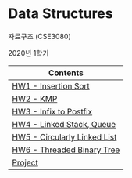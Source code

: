 # 	Data Structures

자료구조 (CSE3080)

2020년 1학기

| Contents                             |
| ------------------------------------ |
| [HW1 - Insertion Sort](/HW1)         |
| [HW2 - KMP](/HW2)                    |
| [HW3 - Infix to Postfix](/HW3)       |
| [HW4 - Linked Stack, Queue](/HW4)    |
| [HW5 - Circularly Linked List](/HW5) |
| [HW6 - Threaded Binary Tree](/HW6)   |
| [Project](/project)                  |

